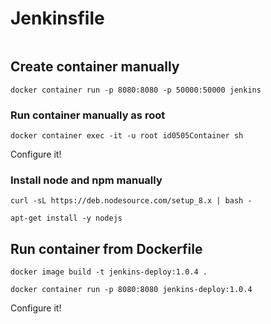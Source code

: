 # Jenkinsfile

```groovy

```

## Create container manually

```prompt
docker container run -p 8080:8080 -p 50000:50000 jenkins
```

### Run container manually as root

```prompt
docker container exec -it -u root id0505Container sh
```

Configure it!

### Install node and npm manually

```prompt
curl -sL https://deb.nodesource.com/setup_8.x | bash -
```

```prompt
apt-get install -y nodejs
```

## Run container from Dockerfile

```prompt
docker image build -t jenkins-deploy:1.0.4 .
```

```prompt
docker container run -p 8080:8080 jenkins-deploy:1.0.4
```

Configure it!
